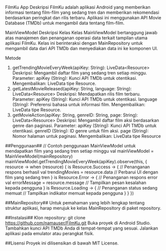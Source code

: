 FilmKu App
Deskripsi
FilmKu adalah aplikasi Android yang memberikan informasi tentang film-film yang sedang tren dan memberikan rekomendasi berdasarkan peringkat dan rilis terbaru. Aplikasi ini menggunakan API Movie Database (TMDb) untuk mengambil data tentang film-film.

MainViewModel
Deskripsi Kelas
Kelas MainViewModel bertanggung jawab atas manajemen dan penanganan operasi data terkait tampilan utama aplikasi FilmKu. Kelas ini berinteraksi dengan MainRepository untuk mengambil data dari API TMDb dan menyediakan data ini ke komponen UI.

Metode
1. getTrendingMovieEveryWeek(apiKey: String): LiveData<Resource<TrendingResponse>>
Deskripsi: Mengambil daftar film yang sedang tren setiap minggu.
Parameter:
apiKey (String): Kunci API TMDb untuk otentikasi.
Mengembalikan: LiveData tipe Resource<TrendingResponse>.
2. getLatestMovieReleased(apiKey: String, language: String): LiveData<Resource<MovieResponse>>
Deskripsi: Mendapatkan rilis film terbaru.
Parameter:
apiKey (String): Kunci API TMDb untuk otentikasi.
language (String): Preferensi bahasa untuk informasi film.
Mengembalikan: LiveData tipe Resource<MovieResponse>.
3. getMovieAction(apiKey: String, genreID: String, page: String): LiveData<Resource<MovieResponse>>
Deskripsi: Mengambil daftar film aksi berdasarkan genre dan paginasi.
Parameter:
apiKey (String): Kunci API TMDb untuk otentikasi.
genreID (String): ID genre untuk film aksi.
page (String): Nomor halaman untuk paginasi.
Mengembalikan: LiveData tipe Resource<MovieResponse>


##Penggunaan##
// Contoh penggunaan MainViewModel untuk mendapatkan film yang sedang tren setiap minggu
val mainViewModel = MainViewModel(mainRepository)
mainViewModel.getTrendingMovieEveryWeek(apiKey).observe(this, { resource ->
    when (resource) {
        is Resource.Success -> {
            // Penanganan respons berhasil
            val trendingMovies = resource.data
            // Perbarui UI dengan film yang sedang tren
        }
        is Resource.Error -> {
            // Penanganan respons error
            val errorMessage = resource.message
            // Tampilkan pesan kesalahan kepada pengguna
        }
        is Resource.Loading -> {
            // Penanganan status sedang memuat
            // Tampilkan indikator memuat kepada pengguna
        }
    }
})


##MainRepository##
Untuk pemahaman yang lebih lengkap tentang struktur aplikasi, harap merujuk ke kelas MainRepository di paket repository.

##Instalasi##
Klon repository: git clone https://github.com/namauser/FilmKu.git
Buka proyek di Android Studio.
Tambahkan kunci API TMDb Anda di tempat-tempat yang sesuai.
Jalankan aplikasi pada emulator atau perangkat fisik.

##Lisensi
Proyek ini dilisensikan di bawah MIT License.
